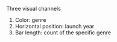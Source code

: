 Three visual channels
1. Color: genre
2. Horizontal position: launch year
3. Bar length: count of the specific genre
